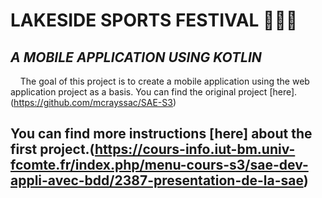 # LAKESIDE SPORTS FESTIVAL 🏊🏼‍♀️

## *A MOBILE APPLICATION USING KOTLIN* 
&nbsp;&nbsp;&nbsp;&nbsp;The goal of this project is to create a mobile application using the web application project as a basis.
You can find the original project [here].(https://github.com/mcrayssac/SAE-S3)

You can find more instructions [here] about the first project.(https://cours-info.iut-bm.univ-fcomte.fr/index.php/menu-cours-s3/sae-dev-appli-avec-bdd/2387-presentation-de-la-sae)
-----------------------------------------------------------------------------------------------------
